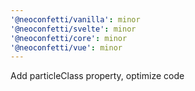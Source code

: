 ```yaml
---
'@neoconfetti/vanilla': minor
'@neoconfetti/svelte': minor
'@neoconfetti/core': minor
'@neoconfetti/vue': minor
---
```


Add particleClass property, optimize code
